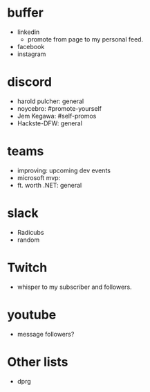 # buffer
- linkedin
    - promote from page to my personal feed.
- facebook
- instagram

# discord
- harold pulcher: general
- noycebro: #promote-yourself
- Jem Kegawa: #self-promos
- Hackste-DFW: general

# teams
- improving: upcoming dev events
- microsoft mvp: <find the spot>
- ft. worth .NET: general

# slack
- Radicubs
- random

# Twitch
- whisper to my subscriber and followers.

# youtube
- message followers?

# Other lists
- dprg